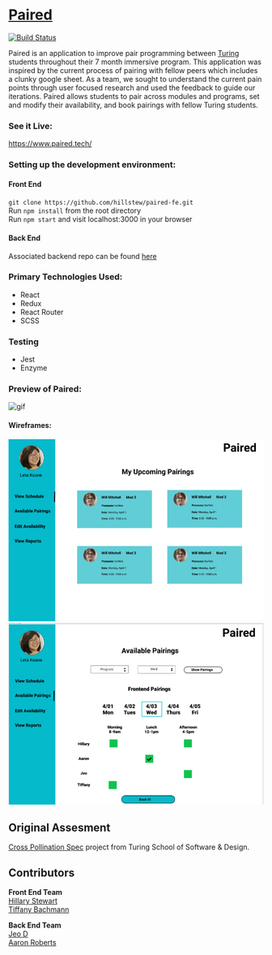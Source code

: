 # [Paired](https://www.paired.tech/)
[![Build Status](https://travis-ci.org/hillstew/paired-fe.svg?branch=master)](https://travis-ci.org/hillstew/paired-fe)

Paired is an application to improve pair programming between [Turing](https://turing.io/) students throughout their 7 month immersive program. This application was inspired by the current process of pairing with fellow peers which includes a clunky google sheet. As a team, we sought to understand the current pain points through user focused research and used the feedback to guide our iterations. Paired allows students to pair across modules and programs, set and modify their availability, and book pairings with fellow Turing students.

### See it Live:

https://www.paired.tech/

### Setting up the development environment:

#### Front End

`git clone https://github.com/hillstew/paired-fe.git`  
Run `npm install` from the root directory  
Run `npm start` and visit localhost:3000 in your browser

#### Back End

Associated backend repo can be found [here](https://github.com/dForDeveloper/paired-api)

### Primary Technologies Used:

- React
- Redux
- React Router
- SCSS

### Testing

- Jest
- Enzyme

### Preview of Paired:

![gif](./public/paired-preview.gif)

#### Wireframes:

![made with figma](./public/schedule-view.png)
![made with figma](./public/available-pairings-view.png)

## Original Assesment

[Cross Pollination Spec](http://frontend.turing.io/projects/capstone.html) project from Turing School of Software & Design.

## Contributors

**Front End Team**  
[Hillary Stewart](https://github.com/hillstew)  
[Tiffany Bachmann](https://github.com/trbachmann)

**Back End Team**  
[Jeo D](https://github.com/dForDeveloper)  
[Aaron Roberts](https://github.com/jaaronbr)
